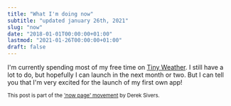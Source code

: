 ```yaml
---
title: "What I'm doing now"
subtitle: "updated january 26th, 2021"
slug: "now"
date: "2018-01-01T00:00:00+01:00"
lastmod: "2021-01-26T00:00:00+01:00"
draft: false
---
```


I'm currently spending most of my free time on [Tiny Weather](/tiny-weather-announcement). I still have a lot to do, but hopefully I can launch in the next month or two. But I can tell you that I'm very excited for the launch of my first own app!

<small>This post is part of the ['now page' movement](https://nownownow.com/about) by Derek Sivers.</small>
